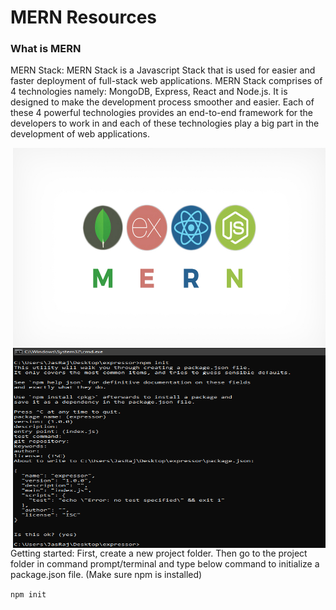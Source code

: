 # MERN Resources
### What is MERN
MERN Stack: MERN Stack is a Javascript Stack that is used for easier and faster deployment of full-stack web applications. MERN Stack comprises of 4 technologies namely: MongoDB, Express, React and Node.js. It is designed to make the development process smoother and easier.
Each of these 4 powerful technologies provides an end-to-end framework for the developers to work in and each of these technologies play a big part in the development of web applications.

<img align="right" alt="GIF" src="https://github.com/Ayush7614/web-development-Resource/blob/main/MERN/MERN.jpg?raw=true" width="500" height="320" />

<img align="right" alt="GIF" src="https://github.com/Ayush7614/web-development-Resource/blob/main/MERN/3510.png?raw=true" width="500" height="320" />

Getting started: First, create a new project folder. Then go to the project folder in command prompt/terminal and type below command to initialize a package.json file. (Make sure npm is installed) 

`npm init`


